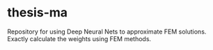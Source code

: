 # thesis-ma
Repository for using Deep Neural Nets to approximate FEM solutions. Exactly calculate the weights using FEM methods.
